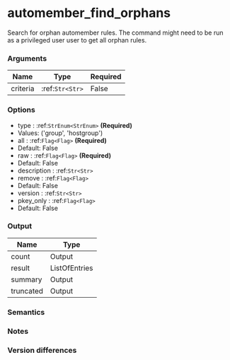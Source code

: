 [//]: # (THE CONTENT BELOW IS GENERATED. DO NOT EDIT.)
# automember_find_orphans

Search for orphan automember rules. The command might need to be run as
a privileged user user to get all orphan rules.


### Arguments
|Name|Type|Required
|-|-|-
|criteria|:ref:`Str<Str>`|False

### Options
* type : :ref:`StrEnum<StrEnum>` **(Required)**
 * Values: ('group', 'hostgroup')
* all : :ref:`Flag<Flag>` **(Required)**
 * Default: False
* raw : :ref:`Flag<Flag>` **(Required)**
 * Default: False
* description : :ref:`Str<Str>`
* remove : :ref:`Flag<Flag>`
 * Default: False
* version : :ref:`Str<Str>`
* pkey_only : :ref:`Flag<Flag>`
 * Default: False

### Output
|Name|Type
|-|-
|count|Output
|result|ListOfEntries
|summary|Output
|truncated|Output

[//]: # (ADD YOUR NOTES BELOW. THESE WILL BE PICKED EVERY TIME THE DOCS ARE REGENERATED. //end)
### Semantics

### Notes

### Version differences